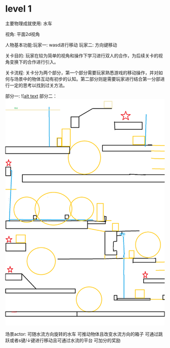 # level 1
主要物理成就使用: 水车

视角: 平面2d视角

人物基本功能:玩家一: wasd进行移动 玩家二: 方向键移动

关卡目的: 玩家在较为简单的视角和操作下学习进行双人的合作，为后续关卡的视角变换下的合作进行引入。

关卡流程: 关卡分为两个部分，第一个部分需要玩家熟悉游戏的移动操作，并对如何与场景中的物体互动有初步的认知。第二部分则是需要玩家进行结合第一分部进行一定的思考以找到过关方法。

部分一:
![[alt text](https://github.com/hkjkdzc/-/blob/main/thirdruound/jishe/Untitled.png)
部分二：
![alt text](https://github.com/hkjkdzc/-/blob/main/thirdruound/jishe/Untitl14515ed.png)

场景actor: 
可随水流方向旋转的水车
可推动物体且改变水流方向的箱子
可通过跳跃或者s键/↓键进行移动且可通过水流的平台
可加分的奖励

